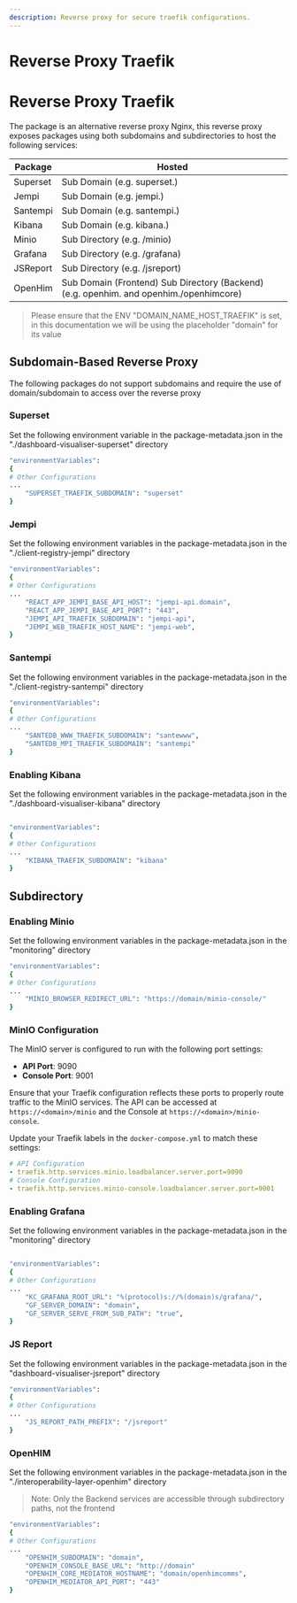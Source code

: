 ```yaml
---
description: Reverse proxy for secure traefik configurations.
---
```


# Reverse Proxy Traefik

&#x20;

# Reverse Proxy Traefik

The package is an alternative reverse proxy Nginx, this reverse proxy exposes packages using both subdomains and subdirectories to host the following services:

| Package  | Hosted                                                                                                 |
| -------- | ------------------------------------------------------------------------------------------------------ |
| Superset | Sub Domain (e.g. superset.<domain>)                                                                    |
| Jempi    | Sub Domain (e.g. jempi.<domain>)                                                                       |
| Santempi | Sub Domain (e.g. santempi.<domain>)                                                                    |
| Kibana   | Sub Domain (e.g. kibana.<domain>)                                                                      |
| Minio    | Sub Directory (e.g. <domain>/minio)                                                                    |
| Grafana  | Sub Directory (e.g. <domain>/grafana)                                                                  |
| JSReport | Sub Directory (e.g. <domain>/jsreport)                                                                 |
| OpenHim  | Sub Domain (Frontend) Sub Directory (Backend) (e.g. openhim.<domain> and openhim.<domain>/openhimcore) |

> Please ensure that the ENV "DOMAIN_NAME_HOST_TRAEFIK" is set, in this documentation we will be using the placeholder "domain" for its value

## Subdomain-Based Reverse Proxy

The following packages do not support subdomains and require the use of domain/subdomain to access over the reverse proxy

### Superset

Set the following environment variable in the package-metadata.json in the "./dashboard-visualiser-superset" directory

```bash
"environmentVariables":
{
# Other Configurations
...
    "SUPERSET_TRAEFIK_SUBDOMAIN": "superset"
}
```

### Jempi

Set the following environment variables in the package-metadata.json in the "./client-registry-jempi" directory

```bash
"environmentVariables":
{
# Other Configurations
...
    "REACT_APP_JEMPI_BASE_API_HOST": "jempi-api.domain",
    "REACT_APP_JEMPI_BASE_API_PORT": "443",
    "JEMPI_API_TRAEFIK_SUBDOMAIN": "jempi-api",
    "JEMPI_WEB_TRAEFIK_HOST_NAME": "jempi-web",
}
```

### Santempi

Set the following environment variables in the package-metadata.json in the "./client-registry-santempi" directory

```bash
"environmentVariables":
{
# Other Configurations
...
    "SANTEDB_WWW_TRAEFIK_SUBDOMAIN": "santewww",
    "SANTEDB_MPI_TRAEFIK_SUBDOMAIN": "santempi"
}
```

### Enabling Kibana

Set the following environment variables in the package-metadata.json in the "./dashboard-visualiser-kibana" directory

```bash

"environmentVariables":
{
# Other Configurations
...
    "KIBANA_TRAEFIK_SUBDOMAIN": "kibana"
}

```

## Subdirectory

### Enabling Minio

Set the following environment variables in the package-metadata.json in the "monitoring" directory

```bash
"environmentVariables":
{
# Other Configurations
...
    "MINIO_BROWSER_REDIRECT_URL": "https://domain/minio-console/"
}
```

### MinIO Configuration

The MinIO server is configured to run with the following port settings:

- **API Port**: 9090
- **Console Port**: 9001

Ensure that your Traefik configuration reflects these ports to properly route traffic to the MinIO services. The API can be accessed at `https://<domain>/minio` and the Console at `https://<domain>/minio-console`.

Update your Traefik labels in the `docker-compose.yml` to match these settings:

```yaml
# API Configuration
- traefik.http.services.minio.loadbalancer.server.port=9090
# Console Configuration
- traefik.http.services.minio-console.loadbalancer.server.port=9001
```

### Enabling Grafana

Set the following environment variables in the package-metadata.json in the "monitoring" directory

```bash

"environmentVariables":
{
# Other Configurations
...
    "KC_GRAFANA_ROOT_URL": "%(protocol)s://%(domain)s/grafana/",
    "GF_SERVER_DOMAIN": "domain",
    "GF_SERVER_SERVE_FROM_SUB_PATH": "true",
}

```

### JS Report

Set the following environment variables in the package-metadata.json in the "dashboard-visualiser-jsreport" directory

```bash
"environmentVariables":
{
# Other Configurations
...
    "JS_REPORT_PATH_PREFIX": "/jsreport"
}
```

### OpenHIM

Set the following environment variables in the package-metadata.json in the "./interoperability-layer-openhim" directory

> Note: Only the Backend services are accessible through subdirectory paths, not the frontend

```bash
"environmentVariables":
{
# Other Configurations
...
    "OPENHIM_SUBDOMAIN": "domain",
    "OPENHIM_CONSOLE_BASE_URL": "http://domain"
    "OPENHIM_CORE_MEDIATOR_HOSTNAME": "domain/openhimcomms",
    "OPENHIM_MEDIATOR_API_PORT": "443"
}
```
